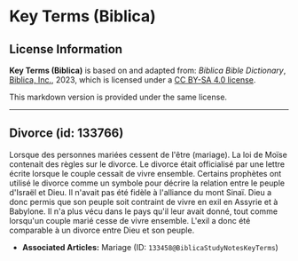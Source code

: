 # Key Terms (Biblica)

## License Information

**Key Terms (Biblica)** is based on and adapted from: _Biblica Bible Dictionary_, [Biblica, Inc.](https://www.biblica.com/), 2023, which is licensed under a [CC BY-SA 4.0 license](https://creativecommons.org/licenses/by-sa/4.0/legalcode.en).

This markdown version is provided under the same license.



--------------------------------

## Divorce (id: 133766)

Lorsque des personnes mariées cessent de l'être (mariage). La loi de Moïse contenait des règles sur le divorce. Le divorce était officialisé par une lettre écrite lorsque le couple cessait de vivre ensemble. Certains prophètes ont utilisé le divorce comme un symbole pour décrire la relation entre le peuple d'Israël et Dieu. Il n'avait pas été fidèle à l'alliance du mont Sinaï. Dieu a donc permis que son peuple soit contraint de vivre en exil en Assyrie et à Babylone. Il n'a plus vécu dans le pays qu'il leur avait donné, tout comme lorsqu'un couple marié cesse de vivre ensemble. L'exil a donc été comparable à un divorce entre Dieu et son peuple.

* **Associated Articles:** Mariage (ID: `133458@BiblicaStudyNotesKeyTerms`)

